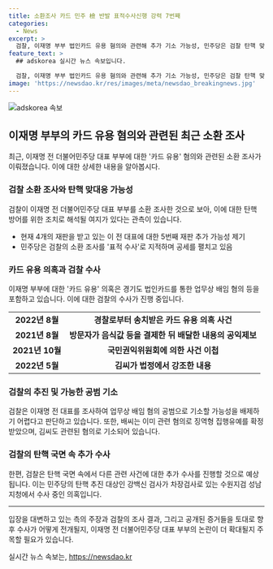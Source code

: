 ```yaml
---
title: 소환조사 카드 민주 檢 반발 표적수사신행 강력 7번째
categories:
  - News
excerpt: >
  검찰, 이재명 부부 법인카드 유용 혐의와 관련해 추가 기소 가능성, 민주당은 검찰 탄핵 맞대응 해석. 현재 4개 재판 중인 이전 대표에게 5번째 재판 추가 가능성. 민주당, 검찰을 표적 수사로 비판. 경기도 법인카드 의혹은 대선 이전 공개. 검찰, 이전 대표 부부에 소환 통보. 해당 사건을 조사 중인 수원검찰, 일각에서 장기간 혐의 다진 후 이 전 대표를 업무상 배임 혐의 공범으로 기소 가능성 제기.
feature_text: >
  ## adskorea 실시간 뉴스 속보입니다.

  검찰, 이재명 부부 법인카드 유용 혐의와 관련해 추가 기소 가능성, 민주당은 검찰 탄핵 맞대응 해석. 현재 4개 재판 중인 이전 대표에게 5번째 재판 추가 가능성. 민주당, 검찰을 표적 수사로 비판. 경기도 법인카드 의혹은 대선 이전 공개. 검찰, 이전 대표 부부에 소환 통보. 해당 사건을 조사 중인 수원검찰, 일각에서 장기간 혐의 다진 후 이 전 대표를 업무상 배임 혐의 공범으로 기소 가능성 제기.
image: 'https://newsdao.kr/res/images/meta/newsdao_breakingnews.jpg'
---
```


<p><img src="https://newsdao.kr/res/images/meta/newsdao_breakingnews.jpg" alt="adskorea 속보" /></p>

<h2 data-ke-size="size26">이재명 부부의 카드 유용 혐의와 관련된 최근 소환 조사</h2>

<p data-ke-size="size16">최근, 이재명 전 더불어민주당 대표 부부에 대한 '카드 유용' 혐의와 관련된 소환 조사가 이뤄졌습니다. 이에 대한 상세한 내용을 알아봅시다.</p>

<h3>검찰 소환 조사와 탄핵 맞대응 가능성</h3>

<p data-ke-size="size16">검찰이 이재명 전 더불어민주당 대표 부부를 소환 조사한 것으로 보아, 이에 대한 탄핵 방어를 위한 조치로 해석될 여지가 있다는 관측이 있습니다.</p>

<ul>
  <li>현재 4개의 재판을 받고 있는 이 전 대표에 대한 5번째 재판 추가 가능성 제기</li>
  <li>민주당은 검찰의 소환 조사를 '표적 수사'로 지적하며 공세를 펼치고 있음</li>
</ul>

<h3>카드 유용 의혹과 검찰 수사</h3>

<p data-ke-size="size16">이재명 부부에 대한 '카드 유용' 의혹은 경기도 법인카드를 통한 업무상 배임 혐의 등을 포함하고 있습니다. 이에 대한 검찰의 수사가 진행 중입니다.</p>

<table style="width: 100%;">
<tbody>
<tr>
<td style="text-align: center; height: 17px;"><b>2022년 8월</b></td>
<td style="text-align: center; height: 17px;"><b>경찰로부터 송치받은 카드 유용 의혹 사건</b></td>
</tr>
<tr>
<td style="text-align: center; height: 17px;"><b>2021년 8월</b></td>
<td style="text-align: center; height: 17px;"><b>방문자가 음식값 등을 결제한 뒤 배달한 내용의 공익제보</b></td>
</tr>
<tr>
<td style="text-align: center; height: 17px;"><b>2021년 10월</b></td>
<td style="text-align: center; height: 17px;"><b>국민권익위원회에 의한 사건 이첩</b></td>
</tr>
<tr>
<td style="text-align: center; height: 17px;"><b>2022년 5월</b></td>
<td style="text-align: center; height: 17px;"><b>김씨가 법정에서 강조한 내용</b></td>
</tr>
</tbody>
</table>

<h3>검찰의 추진 및 가능한 공범 기소</h3>

<p data-ke-size="size16">검찰은 이재명 전 대표를 조사하여 업무상 배임 혐의 공범으로 기소할 가능성을 배제하기 어렵다고 판단하고 있습니다. 또한, 배씨는 이미 관련 혐의로 징역형 집행유예를 확정받았으며, 김씨도 관련된 혐의로 기소되어 있습니다.</p>

<h3>검찰의 탄핵 국면 속 추가 수사</h3>

<p data-ke-size="size16">한편, 검찰은 탄핵 국면 속에서 다른 관련 사건에 대한 추가 수사를 진행할 것으로 예상됩니다. 이는 민주당의 탄핵 추진 대상인 강백신 검사가 차장검사로 있는 수원지검 성남지청에서 수사 중인 의혹입니다.</p>

<hr>

<p data-ke-size="size16">입장을 대변하고 있는 측의 주장과 검찰의 조사 결과, 그리고 공개된 증거들을 토대로 향후 수사가 어떻게 전개될지, 이재명 전 더불어민주당 대표 부부의 논란이 더 확대될지 주목할 필요가 있습니다.</p>
실시간 뉴스 속보는, <a href="https://newsdao.kr" rel="dofollow">https://newsdao.kr</a>


